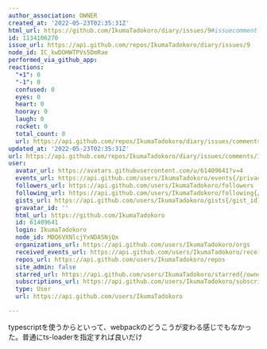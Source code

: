 ```yaml
---
author_association: OWNER
created_at: '2022-05-23T02:35:31Z'
html_url: https://github.com/IkumaTadokoro/diary/issues/9#issuecomment-1134106270
id: 1134106270
issue_url: https://api.github.com/repos/IkumaTadokoro/diary/issues/9
node_id: IC_kwDOHWTPVs5DmRae
performed_via_github_app: 
reactions:
  "+1": 0
  "-1": 0
  confused: 0
  eyes: 0
  heart: 0
  hooray: 0
  laugh: 0
  rocket: 0
  total_count: 0
  url: https://api.github.com/repos/IkumaTadokoro/diary/issues/comments/1134106270/reactions
updated_at: '2022-05-23T02:35:31Z'
url: https://api.github.com/repos/IkumaTadokoro/diary/issues/comments/1134106270
user:
  avatar_url: https://avatars.githubusercontent.com/u/61409641?v=4
  events_url: https://api.github.com/users/IkumaTadokoro/events{/privacy}
  followers_url: https://api.github.com/users/IkumaTadokoro/followers
  following_url: https://api.github.com/users/IkumaTadokoro/following{/other_user}
  gists_url: https://api.github.com/users/IkumaTadokoro/gists{/gist_id}
  gravatar_id: ''
  html_url: https://github.com/IkumaTadokoro
  id: 61409641
  login: IkumaTadokoro
  node_id: MDQ6VXNlcjYxNDA5NjQx
  organizations_url: https://api.github.com/users/IkumaTadokoro/orgs
  received_events_url: https://api.github.com/users/IkumaTadokoro/received_events
  repos_url: https://api.github.com/users/IkumaTadokoro/repos
  site_admin: false
  starred_url: https://api.github.com/users/IkumaTadokoro/starred{/owner}{/repo}
  subscriptions_url: https://api.github.com/users/IkumaTadokoro/subscriptions
  type: User
  url: https://api.github.com/users/IkumaTadokoro

---
```

typescriptを使うからといって、webpackのどうこうが変わる感じでもなかった。普通にts-loaderを指定すれば良いだけ
